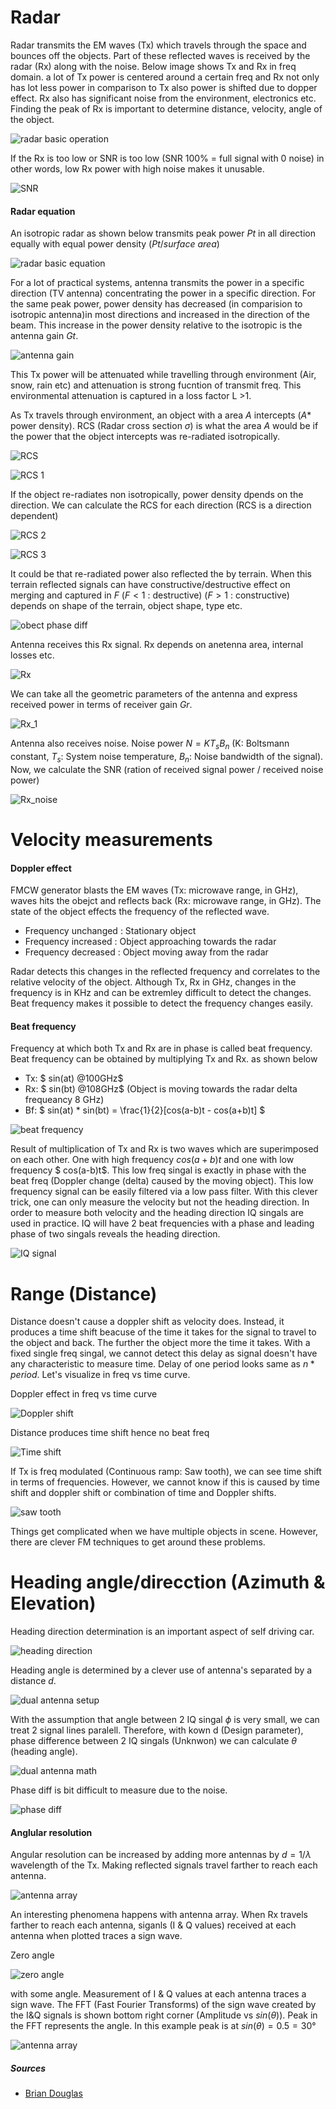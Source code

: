# Radar

Radar transmits the EM waves (Tx) which travels through the space and bounces off the objects. Part of these reflected waves is received by the radar (Rx) along with the noise. Below image shows Tx and Rx in freq domain. a lot of Tx power is centered around a certain freq and Rx not only has lot less power in comparison to Tx also power is shifted due to dopper effect. Rx also has significant noise from the environment, electronics etc. Finding the peak of Rx is important to determine distance, velocity, angle of the object.

![radar basic operation](./data/radar_basic_operation.png)


If the Rx is too low or SNR is too low (SNR 100% = full signal with 0 noise) in other words, low Rx power with high noise makes it unusable.

![SNR](./data/SNR.png)


#### Radar equation

An isotropic radar as shown below transmits peak power $Pt$ in all direction equally with equal power density $(Pt/surface\ area)$  

![radar basic equation](./data/radar_basic_equation.png)

For a lot of practical systems, antenna transmits the power in a specific direction (TV antenna) concentrating the power in a specific direction. For the same peak power, power density has decreased (in comparision to isotropic antenna)in most directions and increased in the direction of the beam. This increase in the power density relative to the isotropic is the antenna gain $Gt$.

![antenna gain](./data/antenna_gain.png)

This Tx power will be attenuated while travelling through environment (Air, snow, rain etc) and attenuation is strong fucntion of transmit freq. This environmental attenuation is captured in a loss factor L >1.


As Tx travels through environment, an object with a area $A$ intercepts ($A *$ power density). RCS (Radar cross section $\sigma$) is what the area $A$ would be if the power that the object intercepts was re-radiated isotropically. 

![RCS](./data/RCS.png)

![RCS 1](./data/RCS_1.png)


If the object re-radiates non isotropically, power density dpends on the direction. We can calculate the RCS for each direction (RCS is a direction dependent)

![RCS 2](./data/RCS_2.png)

![RCS 3](./data/RCS_3.png)

It could be that re-radiated power also reflected the by terrain. When this terrain reflected signals can have constructive/destructive effect on merging and captured in $F$ ($F<1$ : destructive) ($F>1$ : constructive) depends on shape of the terrain, object shape, type etc.

![obect phase diff](./data/object_phase_diff.png)

Antenna receives this Rx signal. Rx depends on anetenna area, internal losses etc.

![Rx](./data/Rx.png)

We can take all the geometric parameters of the antenna and express received power in terms of receiver gain $Gr$.

![Rx_1](./data/Rx_1.png)

Antenna also receives noise. Noise power $N = K T_s B_n$ (K: Boltsmann constant, $T_s$: System noise temperature, $B_n$: Noise bandwidth of the signal). Now, we calculate the SNR (ration of received signal power / received noise power)

![Rx_noise](./data/Rx_noise.png)


# Velocity measurements

#### Doppler effect

FMCW generator blasts the EM waves (Tx: microwave range, in GHz), waves hits the obejct and reflects back (Rx: microwave range, in GHz). The state of the object effects the frequency of the reflected wave.

  * Frequency unchanged : Stationary object
  * Frequency increased : Object approaching towards the radar
  * Frequency decreased : Object moving away from the radar

Radar detects this changes in the reflected frequency and correlates to the relative velocity of the object. Although Tx, Rx in GHz, changes in the frequency is in KHz and can be extremley difficult to detect the changes. Beat frequency makes it possible to detect the frequency changes easily.

#### Beat frequency

Frequency at which both Tx and Rx are in phase is called beat frequency. Beat frequency can be obtained by multiplying Tx and Rx. as shown below

  * Tx: $ sin(at) @100GHz$
  * Rx: $ sin(bt) @108GHz$ (Object is moving towards the radar delta frequeancy 8 GHz)
  * Bf: $ sin(at) * sin(bt) = \frac{1}{2}[cos(a-b)t - cos(a+b)t] $


![beat frequency](./data/beat_frequency.png)

Result of multiplication of Tx and Rx is two waves which are superimposed on each other. One with high frequency $cos(a+b)t$ and one with low frequency $ cos(a-b)t$. This low freq singal is exactly in phase with the beat freq (Doppler change (delta) caused by the moving object). This low frequency signal can be easily filtered via a low pass filter. With this clever trick, one can only measure the velocity but not the heading direction. In order to measure both velocity and the heading direction IQ singals are used in practice. IQ will have 2 beat frequencies with a phase and leading phase of two singals reveals the heading direction. 

![IQ signal](./data/IQ_signal.png)

# Range (Distance)

Distance doesn't cause a doppler shift as velocity does. Instead, it produces a time shift beacuse of the time it takes for the signal to travel to the object and back. The further the object more the time it takes. With a fixed single freq singal, we cannot detect this delay as signal doesn't have any characteristic to measure time. Delay of one period looks same as $n * period$. Let's visualize in freq vs time curve.

Doppler effect in freq vs time curve

![Doppler shift](data/Doppler_effect.png)

Distance produces time shift hence no beat freq

![Time shift](data/time_shift.png)

If Tx is freq modulated (Continuous ramp: Saw tooth), we can see time shift in terms of frequencies. However, we cannot know if this is caused by time shift and doppler shift or combination of time and Doppler shifts. 

![saw tooth](data/Saw_tooth_FM.png)

Things get complicated when we have multiple objects in scene. However, there are clever FM techniques to get around these problems.

# Heading angle/direcction (Azimuth & Elevation)

Heading direction determination is an important aspect of self driving car.

![heading direction](data/Heading_direction.png)


Heading angle is determined by a clever use of antenna's separated by a distance $d$.

![dual antenna setup](data/dual_antenna_setup.png)

With the assumption that angle between 2 IQ singal $\phi$ is very small, we can treat 2 signal lines paralell. Therefore, with kown d (Design parameter), phase difference between 2 IQ singals (Unknwon) we can calculate $\theta$ (heading angle).

![dual antenna math](data/dual_antenna_math.png)

Phase diff is bit difficult to measure due to the noise. 

![phase diff](data/phase_diff.png)

#### Anglular resolution

Angular resolution can be increased by adding more antennas by $d = 1/\lambda$ wavelength of the Tx. Making reflected signals travel farther to reach each antenna.

![antenna array](data/antenna_array.png)

An interesting phenomena happens with antenna array. When Rx travels farther to reach each antenna, siganls (I & Q values) received at each antenna when plotted traces a sign wave.

Zero angle

![zero angle](data/zero_angle.png)

with some angle. Measurement of I & Q values at each antenna traces a sign wave. The FFT (Fast Fourier Transforms) of the sign wave created by the I&Q signals is shown bottom right corner (Amplitude vs $sin(\theta)$). Peak in the FFT represents the angle. In this example peak is at $sin(\theta) = 0.5 = 30°$ 

![antenna array](data/with_angle.png)



##### Sources
* [Brian Douglas](https://www.youtube.com/watch?v=-N7A5CIi0sg&t=301s) 



 